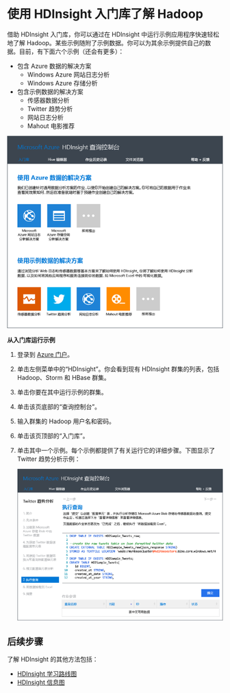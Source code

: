 <properties
   pageTitle="使用示例库了解 HDInsight 中的 Hadoop | Azure"
   description="通过从 HDInsight 入门库运行示例应用程序快速了解 Hadoop。使用示例数据，或提供你自己的数据。"
   services="hdinsight"
   documentationCenter=""
   authors="mumian"
   manager="paulettm"
   editor="cgronlun"/>

<tags
   ms.service="hdinsight"
   ms.date="08/11/2015"
   wacn.date="01/07/2016"/>

# 使用 HDInsight 入门库了解 Hadoop

借助 HDInsight 入门库，你可以通过在 HDInsight 中运行示例应用程序快速轻松地了解 Hadoop。某些示例随附了示例数据。你可以为其余示例提供自己的数据。目前，有下面六个示例（还会有更多）：

- 包含 Azure 数据的解决方案
	- Windows Azure 网站日志分析
	- Windows Azure 存储分析
- 包含示例数据的解决方案
	- 传感器数据分析
	- Twitter 趋势分析
	- 网站日志分析
	- Mahout 电影推荐

![包括示例数据的 HDInsight Hadoop、Storm 和 HBase 入门库解决方案。][hdinsight.sample.gallery]

**从入门库运行示例**

1.	登录到 [Azure 门户][azure.portal]。
2.	单击左侧菜单中的“HDInsight”。你会看到现有 HDInsight 群集的列表，包括 Hadoop、Storm 和 HBase 群集。
3.	单击你要在其中运行示例的群集。
4.	单击该页底部的“查询控制台”。
5.	输入群集的 Hadoop 用户名和密码。
6.	单击该页顶部的“入门库”。
7.	单击其中一个示例。每个示例都提供了有关运行它的详细步骤。下图显示了 Twitter 趋势分析示例：

	![HDInsight Twitter 趋势分析示例][hdinsight.twitter.sample]

## 后续步骤
了解 HDInsight 的其他方法包括：

- [HDInsight 学习路线图][hdinsight.learn.map]
- [HDInsight 信息图][hdinsight.infographic]

<!--Image references-->
[hdinsight.sample.gallery]: ./media/hdinsight-learn-hadoop-use-sample-gallery/HDInsight-Getting-Started-Gallery.png
[hdinsight.twitter.sample]: ./media/hdinsight-learn-hadoop-use-sample-gallery/HDInsight-Twitter-Trend-Analysis-sample.png

<!--Link references-->
[hdinsight.learn.map]: /documentation/articles/hdinsight-learn-map
[hdinsight.infographic]: http://go.microsoft.com/fwlink/?linkid=523960
[azure.portal]: https://manage.windowsazure.cn

<!---HONumber=71-->